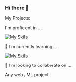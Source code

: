 ### Hi there 👋

My Projects:


I'm proficient in ...

[![My Skills](https://skillicons.dev/icons?i=react,js,django,python,spring,java,html,css,nodejs)](https://skillicons.dev)

🌱 I’m currently learning ...

[![My Skills](https://skillicons.dev/icons?i=angular,lua,neovim)](https://skillicons.dev)

👯 I’m looking to collaborate on ...

Any web / ML project

<!--
**alenba2/alenba2** is a ✨ _special_ ✨ repository because its `README.md` (this file) appears on your GitHub profile.

Here are some ideas to get you started:



- 🔭 I’m currently working on ...
- 🌱 I’m currently learning ...
- 👯 I’m looking to collaborate on ...
- 🤔 I’m looking for help with ...
- 💬 Ask me about ...
- 📫 How to reach me: ...
- 😄 Pronouns: ...
- ⚡ Fun fact: ...
-->
